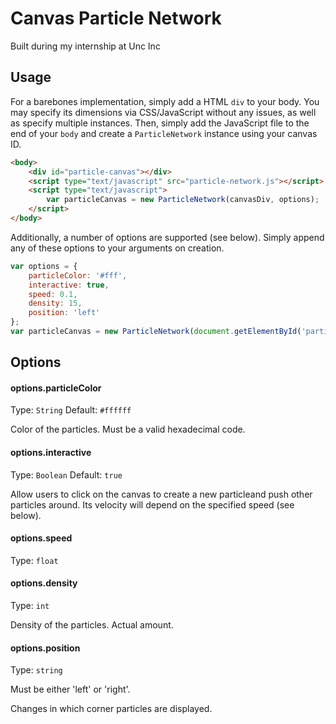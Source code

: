 # Canvas Particle Network

Built during my internship at Unc Inc

## Usage

For a barebones implementation, simply add a HTML `div` to your body. You may specify its dimensions via CSS/JavaScript without any issues, as well as specify multiple instances. Then, simply add the JavaScript file to the end of your `body` and create a `ParticleNetwork` instance using your canvas ID.

```html
<body>
	<div id="particle-canvas"></div>
	<script type="text/javascript" src="particle-network.js"></script>
	<script type="text/javascript">
		var particleCanvas = new ParticleNetwork(canvasDiv, options);
	</script>
</body>
```

Additionally, a number of options are supported (see below). Simply append any of these options to your arguments on creation.

```js
var options = {
	particleColor: '#fff',
	interactive: true,
	speed: 0.1,
	density: 15,
	position: 'left'
};
var particleCanvas = new ParticleNetwork(document.getElementById('particle-canvas'), options);
```

## Options

#### options.particleColor

Type: `String`
Default: `#ffffff`

Color of the particles. Must be a valid hexadecimal code.

#### options.interactive

Type: `Boolean`
Default: `true`

Allow users to click on the canvas to create a new particleand push other particles around. Its velocity will depend on the specified speed (see below).

#### options.speed

Type: `float`

#### options.density

Type: `int`

Density of the particles. Actual amount.

#### options.position

Type: `string`

Must be either 'left' or 'right'.

Changes in which corner particles are displayed.
